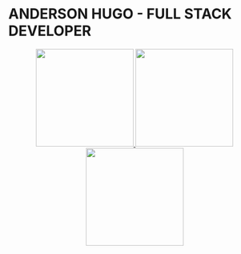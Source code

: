 <h1>ANDERSON HUGO - FULL STACK DEVELOPER</h1>

<div align="center">

  <a href="https://github.com/AndersonCodhugo/github-readme-stats">
    <img src="https://github-readme-stats.vercel.app/api?username=andersoncodhugo&theme=chartreuse-dark&hide_border=true&include_all_commits=true&count_private=true" height="195"/>
  </a>
  
  <a href="https://github.com/AndersonCodhugo/convoychat">
    <img src="https://github-readme-stats.vercel.app/api/top-langs?username=andersoncodhugo&theme=chartreuse-dark&hide_border=true&langs_count=8" height="195"/>
  </a>
  
  <a href="https://wakatime.com/@AndinhoTi">
    <img src="https://github-readme-stats.vercel.app/api/wakatime?username=AndinhoTi&theme=chartreuse-dark&hide_border=true" height="195"/>
  </a>

</div>
